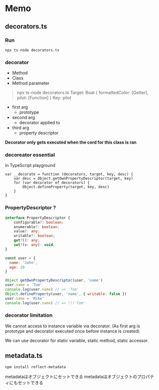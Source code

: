# Memo

## decorators.ts

### Run

```
npx ts-node decorators.ts
```

### decorator
- Method
- Class
- Method parameter

> npx ts-node decorators.ts
> Target: Boat { formattedColor: [Getter], pilot: [Function] }
> Key: pilot

- first arg
  - prototype
- second arg
  - decorator applied to
- third arg
  - property descriptor

**Decorator only gets executed when the cord for this class is ran**

### decoreator essential
in TypeScript playground

```
var __decorate = function (decorators, target, key, desc) {
    var desc = Object.getOwnPropertyDescriptor(target, key)
    for (var decorator of decorators) {
        Object.defineProperty(target, key, desc)
    }
}
```

### PropertyDescriptor ?

```ts
interface PropertyDescriptor {
    configurable?: boolean;
    enumerable?: boolean;
    value?: any;
    writable?: boolean;
    get?(): any;
    set?(v: any): void;
}
```

```js
const user = {
  name: 'John',
  age: 20
}

Object.getOwnPropertyDescriptor(user, 'name')
user.name = 'Tom'
console.log(user.name) // => 'Tom'
Object.defineProperty(user, 'name', { writable: false })
user.name = 'Mike'
console.log(user.name) // => !!!'Tom'
```

### decorator limitation

We cannot access to instance variable via decorator.
(As first arg is prototype and decorator executed once before instance is created)

We can use decorator for static variable, static method, static accessor.

## metadata.ts

```shell
npm install reflect-metadata
```

metadataはオブジェクトにセットできる
metadataはオブジェクトのプロパティにもセットできる

